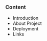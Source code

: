<h3>Content</h1>
<ul>
  <li>Introduction</li>
  <li>About Project</li>
  <li>Deployment</li>
  <li>Links</li>
</ul>
